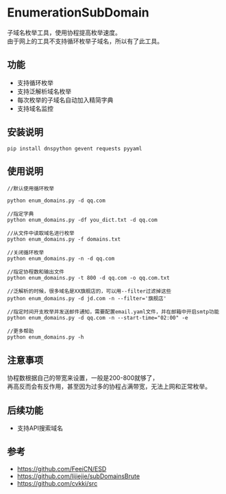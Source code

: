 # EnumerationSubDomain
子域名枚举工具，使用协程提高枚举速度。   
由于网上的工具不支持循环枚举子域名，所以有了此工具。  

## 功能
- 支持循环枚举 
- 支持泛解析域名枚举
- 每次枚举的子域名自动加入精简字典
- 支持域名监控

## 安装说明
```
pip install dnspython gevent requests pyyaml
```

## 使用说明
```
//默认使用循环枚举

python enum_domains.py -d qq.com

//指定字典
python enum_domains.py -df you_dict.txt -d qq.com

//从文件中读取域名进行枚举
python enum_domains.py -f domains.txt

//关闭循环枚举
python enum_domains.py -n -d qq.com

//指定协程数和输出文件
python enum_domains.py -t 800 -d qq.com -o qq.com.txt

//泛解析的时候，很多域名是XX旗舰店的，可以用--filter过滤掉这些
python enum_domains.py -d jd.com -n --filter='旗舰店'

//指定时间开支枚举并发送邮件通知，需要配置email.yaml文件，并在邮箱中开启smtp功能
python enum_domains.py -d qq.com -n --start-time="02:00" -e

//更多帮助
python enum_domains.py -h

```
## 注意事项
协程数根据自己的带宽来设置，一般是200-800就够了，  
再高反而会有反作用，甚至因为过多的协程占满带宽，无法上网和正常枚举。

## 后续功能
- 支持API搜索域名

## 参考
- https://github.com/FeeiCN/ESD
- https://github.com/lijiejie/subDomainsBrute
- https://github.com/cvkki/src
